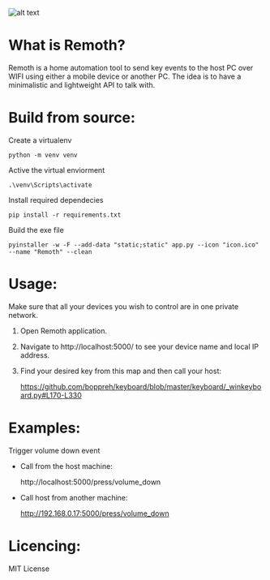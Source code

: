 ![alt text](icon.ico "Remoth")
# What is Remoth?
Remoth is a home automation tool to send key events to the host PC over WIFI using either a mobile device or another PC. The idea is to have a minimalistic and lightweight API to talk with.

# Build from source:
Create a virtualenv
```
python -m venv venv
```
Active the virtual enviorment
```
.\venv\Scripts\activate
```
Install required dependecies
```
pip install -r requirements.txt
```
Build the exe file
```
pyinstaller -w -F --add-data "static;static" app.py --icon "icon.ico" --name "Remoth" --clean
```

# Usage:
Make sure that all your devices you wish to control are in one private network.

1. Open Remoth application.

2. Navigate to http://localhost:5000/ to see your device name and local IP address.

3. Find your desired key from this map and then call your host:

    https://github.com/boppreh/keyboard/blob/master/keyboard/_winkeyboard.py#L170-L330

# Examples:
Trigger volume down event 

* Call from the host machine:

    http://localhost:5000/press/volume_down

* Call host from another machine:
  
    http://192.168.0.17:5000/press/volume_down


# Licencing:
MIT License
